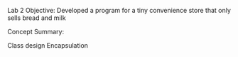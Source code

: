 Lab 2 Objective: Developed a program for a tiny convenience store that only sells bread and milk

Concept Summary:

Class design
Encapsulation
